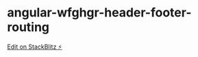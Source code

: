 # angular-wfghgr-header-footer-routing

[Edit on StackBlitz ⚡️](https://stackblitz.com/edit/angular-wfghgr-header-footer-routing)
